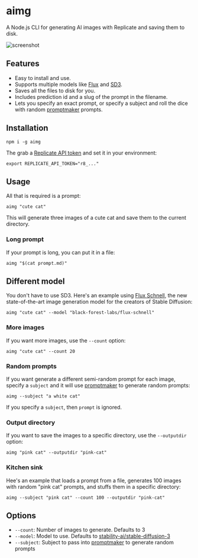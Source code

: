 # aimg

A Node.js CLI for generating AI images with Replicate and saving them to disk.

![screenshot](https://github.com/replicate/cog/assets/2289/f6ad8d6b-cc9c-4b07-a241-7766cd232d6f)

## Features

- Easy to install and use.
- Supports multiple models like [Flux](https://replicate.com/blog/flux-state-of-the-art-image-generation) and [SD3](https://replicate.com/stability-ai/stable-diffusion-3).
- Saves all the files to disk for you.
- Includes prediction id and a slug of the prompt in the filename.
- Lets you specify an exact prompt, or specify a subject and roll the dice with random [promptmaker](https://npm.im/promptmaker) prompts.

## Installation

```
npm i -g aimg
```

The grab a [Replicate API token](https://replicate.com/account/api-tokens) and set it in your environment:

```
export REPLICATE_API_TOKEN="r8_..."
```

## Usage

All that is required is a prompt:

```
aimg "cute cat"
```

This will generate three images of a cute cat and save them to the current directory.

### Long prompt

If your prompt is long, you can put it in a file:

```
aimg "$(cat prompt.md)"
```

## Different model

You don't have to use SD3. Here's an example using [Flux Schnell](https://replicate.com/blog/flux-state-of-the-art-image-generation), the new state-of-the-art image generation model for the creators of Stable Diffusion:

```
aimg "cute cat" --model "black-forest-labs/flux-schnell"
```

### More images

If you want more images, use the `--count` option:

```
aimg "cute cat" --count 20
```

### Random prompts

If you want generate a different semi-random prompt for each image, specify a `subject` and it will use [promptmaker](https://npm.im/promptmaker) to generate random prompts:

```
aimg --subject "a white cat"
```

If you specify a `subject`, then `prompt` is ignored.

### Output directory

If you want to save the images to a specific directory, use the `--outputdir` option:

```
aimg "pink cat" --outputdir "pink-cat"
```

### Kitchen sink

Hee's an example that loads a prompt from a file, generates 100 images with random "pink cat" prompts, and stuffs them in a specific directory:

```
aimg --subject "pink cat" --count 100 --outputdir "pink-cat"
```

## Options

- `--count`: Number of images to generate. Defaults to 3
- `--model`: Model to use. Defaults to [stability-ai/stable-diffusion-3](https://replicate.com/stability-ai/stable-diffusion-3)
- `--subject`: Subject to pass into [promptmaker](https://npm.im/promptmaker) to generate random prompts